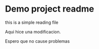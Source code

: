 # Demo project readme

this is a simple reading file

Aqui hice una modificacion.

Espero que no cause problemas